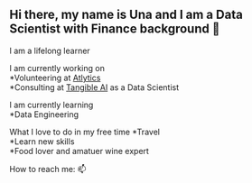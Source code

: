 ## Hi there, my name is Una and I am a Data Scientist with Finance background 👋

I am a lifelong learner

I am currently working on<br />
  *Volunteering at [Atlytics](https://atlytics.org/) <br />
  *Consulting at [Tangible AI](https://tangibleai.com/) as a Data Scientist<br />

I am currently learning<br />
  *Data Engineering 

  
What I love to do in my free time
  *Travel<br />
  *Learn new skills<br />
  *Food lover and amatuer wine expert<br />
 

How to reach me: 📫




<!--
**unachka/unachka** is a ✨ _special_ ✨ repository because its `README.md` (this file) appears on your GitHub profile.

Here are some ideas to get you started:

- 🔭 I’m currently working on ...
- 🌱 I’m currently learning ...
- 👯 I’m looking to collaborate on ...
- 🤔 I’m looking for help with ...
- 💬 Ask me about ...
- 📫 How to reach me: ...
- 😄 Pronouns: ...
- ⚡ Fun fact: ...
-->
